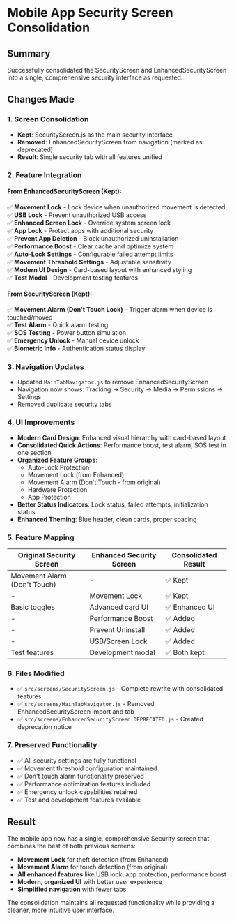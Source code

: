 # Mobile App Security Screen Consolidation

## Summary
Successfully consolidated the SecurityScreen and EnhancedSecurityScreen into a single, comprehensive security interface as requested.

## Changes Made

### 1. Screen Consolidation
- **Kept**: SecurityScreen.js as the main security interface
- **Removed**: EnhancedSecurityScreen from navigation (marked as deprecated)
- **Result**: Single security tab with all features unified

### 2. Feature Integration

#### From EnhancedSecurityScreen (Kept):
✅ **Movement Lock** - Lock device when unauthorized movement is detected  
✅ **USB Lock** - Prevent unauthorized USB access  
✅ **Enhanced Screen Lock** - Override system screen lock  
✅ **App Lock** - Protect apps with additional security  
✅ **Prevent App Deletion** - Block unauthorized uninstallation  
✅ **Performance Boost** - Clear cache and optimize system  
✅ **Auto-Lock Settings** - Configurable failed attempt limits  
✅ **Movement Threshold Settings** - Adjustable sensitivity  
✅ **Modern UI Design** - Card-based layout with enhanced styling  
✅ **Test Modal** - Development testing features  

#### From SecurityScreen (Kept):
✅ **Movement Alarm (Don't Touch Lock)** - Trigger alarm when device is touched/moved  
✅ **Test Alarm** - Quick alarm testing  
✅ **SOS Testing** - Power button simulation  
✅ **Emergency Unlock** - Manual device unlock  
✅ **Biometric Info** - Authentication status display  

### 3. Navigation Updates
- Updated `MainTabNavigator.js` to remove EnhancedSecurityScreen
- Navigation now shows: Tracking → Security → Media → Permissions → Settings
- Removed duplicate security tabs

### 4. UI Improvements
- **Modern Card Design**: Enhanced visual hierarchy with card-based layout
- **Consolidated Quick Actions**: Performance boost, test alarm, SOS test in one section
- **Organized Feature Groups**: 
  - Auto-Lock Protection
  - Movement Lock (from Enhanced)
  - Movement Alarm (Don't Touch - from original)
  - Hardware Protection
  - App Protection
- **Better Status Indicators**: Lock status, failed attempts, initialization status
- **Enhanced Theming**: Blue header, clean cards, proper spacing

### 5. Feature Mapping

| Original Security Screen | Enhanced Security Screen | Consolidated Result |
|-------------------------|-------------------------|-------------------|
| Movement Alarm (Don't Touch) | - | ✅ Kept |
| - | Movement Lock | ✅ Kept |
| Basic toggles | Advanced card UI | ✅ Enhanced UI |
| - | Performance Boost | ✅ Added |
| - | Prevent Uninstall | ✅ Added |
| - | USB/Screen Lock | ✅ Added |
| Test features | Development modal | ✅ Both kept |

### 6. Files Modified
- ✅ `src/screens/SecurityScreen.js` - Complete rewrite with consolidated features
- ✅ `src/screens/MainTabNavigator.js` - Removed EnhancedSecurityScreen import and tab
- ✅ `src/screens/EnhancedSecurityScreen.DEPRECATED.js` - Created deprecation notice

### 7. Preserved Functionality
- ✅ All security settings are fully functional
- ✅ Movement threshold configuration maintained  
- ✅ Don't touch alarm functionality preserved
- ✅ Performance optimization features included
- ✅ Emergency unlock capabilities retained
- ✅ Test and development features available

## Result
The mobile app now has a single, comprehensive Security screen that combines the best of both previous screens:
- **Movement Lock** for theft detection (from Enhanced)
- **Movement Alarm** for touch detection (from original)  
- **All enhanced features** like USB lock, app protection, performance boost
- **Modern, organized UI** with better user experience
- **Simplified navigation** with fewer tabs

The consolidation maintains all requested functionality while providing a cleaner, more intuitive user interface.
